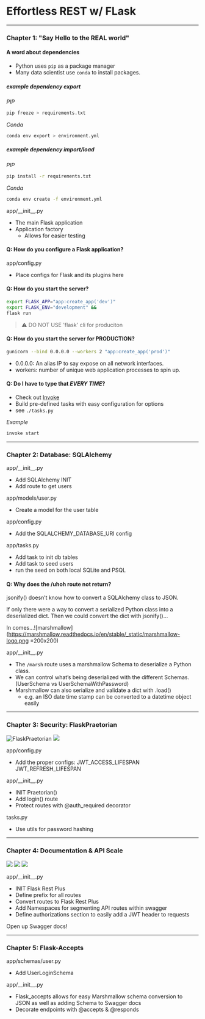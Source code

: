 # Effortless REST w/ FLask

---

### Chapter 1: "Say Hello to the REAL world"

#### A word about dependencies

- Python uses `pip` as a package manager
- Many data scientist use `conda` to install packages.

##### example dependency export

_PIP_

```bash
pip freeze > requirements.txt
```

_Conda_

```bash
conda env export > environment.yml
```

##### example dependency import/load

_PIP_

```bash
pip install -r requirements.txt
```

_Conda_

```bash
conda env create -f environment.yml
```

app/\_\_init\_\_.py

- The main Flask application
- Application factory
  - Allows for easier testing

#### Q: How do you configure a Flask application?

app/config.py

- Place configs for Flask and its plugins here

#### Q: How do you start the server?

```bash
export FLASK_APP="app:create_app('dev')"
export FLASK_ENV="development" &&
flask run
```

> :warning: DO NOT USE 'flask' cli for produciton

#### Q: How do you start the server for PRODUCTION?

```bash
gunicorn --bind 0.0.0.0 --workers 2 "app:create_app('prod')"
```

- 0.0.0.0: An alias IP to say expose on all network interfaces.
- workers: number of unique web application processes to spin up.

#### Q: Do I have to type that _EVERY TIME_?

- Check out [Invoke](http://www.pyinvoke.org/)
- Build pre-defined tasks with easy configuration for options
- see `./tasks.py`

_Example_

```bash
invoke start
```

---

### Chapter 2: Database: SQLAlchemy

app/\_\_init\_\_.py

- Add SQLAlchemy INIT
- Add route to get users

app/models/user.py

- Create a model for the user table

app/config.py

- Add the SQLALCHEMY_DATABASE_URI config

app/tasks.py

- Add task to init db tables
- Add task to seed users
- run the seed on both local SQLite and PSQL

#### Q: Why does the /uhoh route not return?

jsonify() doesn’t know how to convert a SQLAlchemy class to JSON.

If only there were a way to convert a serialized Python class into a deserialized dict. Then we could convert the dict with jsonify()…

In comes...![marshmallow](https://marshmallow.readthedocs.io/en/stable/_static/marshmallow-logo.png =200x200)

app/\_\_init\_\_.py

- The `/marsh` route uses a marshmallow Schema to deserialize a Python class.
- We can control what’s being deserialized with the different Schemas. (UserSchema vs UserSchemaWithPassword)
- Marshmallow can also serialize and validate a dict with .load()
  - e.g. an ISO date time stamp can be converted to a datetime object easily

---

### Chapter 3: Security: FlaskPraetorian

![FlaskPraetorian](https://i.imgur.com/UfzDAaw.png)
![](https://i.imgur.com/FN24BNa.png)

app/config.py

- Add the proper configs: JWT_ACCESS_LIFESPAN JWT_REFRESH_LIFESPAN

app/\_\_init\_\_.py

- INIT Praetorian()
- Add login() route
- Protect routes with @auth_required decorator

tasks.py

- Use utils for password hashing

---

### Chapter 4: Documentation & API Scale

![](https://i.imgur.com/rXutex7.png) ![](https://i.imgur.com/5YXIolS.png)
![](https://i.imgur.com/VAEuYji.png)

app/\_\_init\_\_.py

- INIT Flask Rest Plus
- Define prefix for all routes
- Convert routes to Flask Rest Plus
- Add Namespaces for segmenting API routes within swagger
- Define authorizations section to easily add a JWT header to requests

Open up Swagger docs!

---

### Chapter 5: Flask-Accepts

app/schemas/user.py

- Add UserLoginSchema

app/\_\_init\_\_.py

- Flask_accepts allows for easy Marshmallow schema conversion to JSON as well as adding Schema to Swagger docs
- Decorate endpoints with @accepts & @responds
